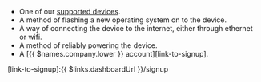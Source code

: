 * One of our [supported devices][supportedDevicesList].
* A method of flashing a new operating system on to the device.
* A way of connecting the device to the internet, either through ethernet or wifi.
* A method of reliably powering the device.
* A [{{ $names.company.lower }} account][link-to-signup].

[supportedDevicesList]:/reference/hardware/devices/

[link-to-signup]:{{ $links.dashboardUrl }}/signup
